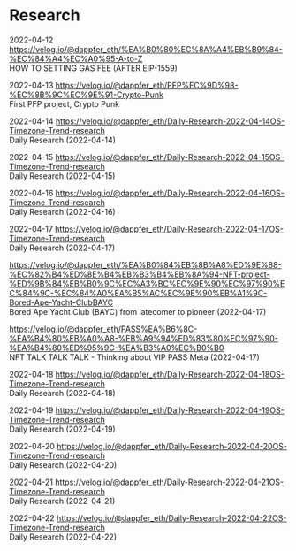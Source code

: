 # Research

2022-04-12
https://velog.io/@dappfer_eth/%EA%B0%80%EC%8A%A4%EB%B9%84-%EC%84%A4%EC%A0%95-A-to-Z
</br> HOW TO SETTING GAS FEE (AFTER EIP-1559)

2022-04-13
https://velog.io/@dappfer_eth/PFP%EC%9D%98-%EC%8B%9C%EC%9E%91-Crypto-Punk 
</br> First PFP project, Crypto Punk

2022-04-14
https://velog.io/@dappfer_eth/Daily-Research-2022-04-14OS-Timezone-Trend-research
</br> Daily Research (2022-04-14)

2022-04-15
https://velog.io/@dappfer_eth/Daily-Research-2022-04-15OS-Timezone-Trend-research
</br> Daily Research (2022-04-15)

2022-04-16
https://velog.io/@dappfer_eth/Daily-Research-2022-04-16OS-Timezone-Trend-research
</br> Daily Research (2022-04-16)

2022-04-17
https://velog.io/@dappfer_eth/Daily-Research-2022-04-17OS-Timezone-Trend-research
</br> Daily Research (2022-04-17)

https://velog.io/@dappfer_eth/%EA%B0%84%EB%8B%A8%ED%9E%88-%EC%82%B4%ED%8E%B4%EB%B3%B4%EB%8A%94-NFT-project-%ED%9B%84%EB%B0%9C%EC%A3%BC%EC%9E%90%EC%97%90%EC%84%9C-%EC%84%A0%EA%B5%AC%EC%9E%90%EB%A1%9C-Bored-Ape-Yacht-ClubBAYC
</br> Bored Ape Yacht Club (BAYC) from latecomer to pioneer (2022-04-17)

https://velog.io/@dappfer_eth/PASS%EA%B6%8C-%EA%B4%80%EB%A0%A8-%EB%A9%94%ED%83%80%EC%97%90-%EA%B4%80%ED%95%9C-%EA%B3%A0%EC%B0%B0
</br> NFT TALK TALK TALK - Thinking about VIP PASS Meta (2022-04-17)

2022-04-18
https://velog.io/@dappfer_eth/Daily-Research-2022-04-18OS-Timezone-Trend-research
</br> Daily Research (2022-04-18)

2022-04-19
https://velog.io/@dappfer_eth/Daily-Research-2022-04-19OS-Timezone-Trend-research
</br> Daily Research (2022-04-19)

2022-04-20
https://velog.io/@dappfer_eth/Daily-Research-2022-04-20OS-Timezone-Trend-research
</br> Daily Research (2022-04-20)

2022-04-21
https://velog.io/@dappfer_eth/Daily-Research-2022-04-21OS-Timezone-Trend-research
</br> Daily Research (2022-04-21)

2022-04-22
https://velog.io/@dappfer_eth/Daily-Research-2022-04-22OS-Timezone-Trend-research
</br> Daily Research (2022-04-22)
